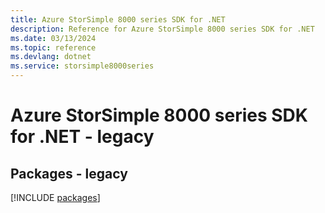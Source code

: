 ```yaml
---
title: Azure StorSimple 8000 series SDK for .NET
description: Reference for Azure StorSimple 8000 series SDK for .NET
ms.date: 03/13/2024
ms.topic: reference
ms.devlang: dotnet
ms.service: storsimple8000series
---
```

# Azure StorSimple 8000 series SDK for .NET - legacy
## Packages - legacy
[!INCLUDE [packages](storsimple-8000-series-index.md)]